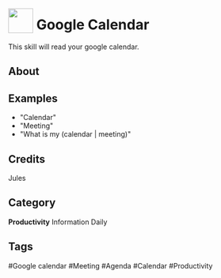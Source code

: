 # <img src="https://raw.githack.com/FortAwesome/Font-Awesome/master/svgs/solid/calendar-alt.svg" card_color="#40DBB0" width="50" height="50" style="vertical-align:bottom"/> Google Calendar
This skill will read your google calendar.

## About


## Examples
* "Calendar"
* "Meeting"
* "What is my (calendar | meeting)"

## Credits
Jules

## Category
**Productivity**
Information
Daily

## Tags
#Google calendar
#Meeting
#Agenda
#Calendar
#Productivity

